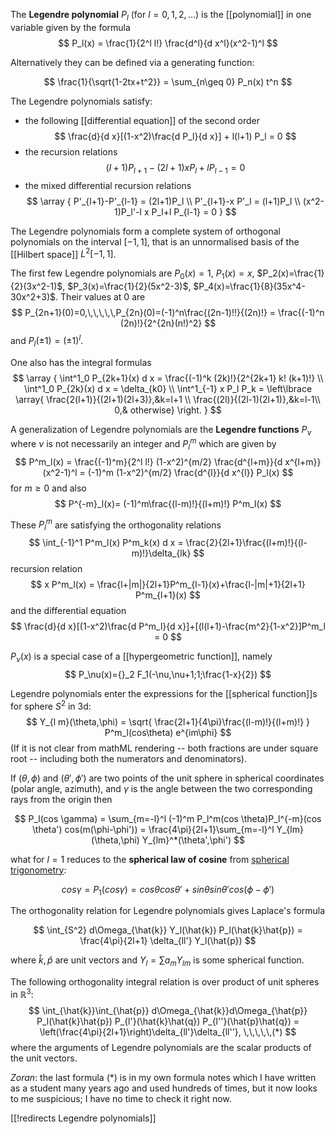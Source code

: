The __Legendre polynomial__ $P_l$ (for $l =0,1,2,\ldots$) is the [[polynomial]] in one variable given by the formula
$$
P_l(x) = \frac{1}{2^l l!} \frac{d^l}{d x^l}(x^2-1)^l
$$
 
Alternatively they can be defined via a generating function:

$$
\frac{1}{\sqrt{1-2tx+t^2}} = \sum_{n\geq 0} P_n(x) t^n
$$

The Legendre polynomials satisfy:

*  the following [[differential equation]] of the second order
$$
\frac{d}{d x}[(1-x^2)\frac{d P_l}{d x}] + l(l+1) P_l = 0
$$
*  the recursion relations 
$$
(l+1)P_{l+1}-(2l+1)x P_l+l P_{l-1}=0
$$
*  the mixed differential recursion relations
$$ \array {
P'_{l+1}-P'_{l-1} = (2l+1)P_l
\\
P'_{l+1}-x P'_l = (l+1)P_l
\\
(x^2-1)P_l'-l x P_l+l P_{l-1} = 0
} $$

The Legendre polynomials form a complete system of orthogonal polynomials on the interval $[-1,1]$, that is an unnormalised basis of the [[Hilbert space]] $L^2[-1,1]$.

The first few Legendre polynomials are $P_0(x) = 1$, $P_1(x) = x$, $P_2(x)=\frac{1}{2}(3x^2-1)$, $P_3(x)=\frac{1}{2}(5x^2-3)$, $P_4(x)=\frac{1}{8}(35x^4-30x^2+3)$.
Their values at $0$ are 
$$
P_{2n+1}(0)=0,\,\,\,\,\,P_{2n}(0)=(-1)^n\frac{(2n-1)!!}{(2n)!} = \frac{(-1)^n (2n)!}{2^{2n}(n!)^2}
$$
and $P_l(\pm 1)= (\pm 1)^l$.

One also has the integral formulas
$$ \array {
\int^1_0 P_{2k+1}(x) d x = \frac{(-1)^k (2k)!}{2^{2k+1} k! (k+1)!}
\\
\int^1_0 P_{2k}(x) d x = \delta_{k0}
\\
\int^1_{-1} x P_l P_k = \left\lbrace
\array{  \frac{2(l+1)}{(2l+1)(2l+3)},&k=l+1 \\
\frac{(2l)}{(2l-1)(2l+1)},&k=l-1\\
0,& otherwise}
\right.
} $$

A generalization of Legendre polynomials are the __Legendre functions__ $P_\nu$ where $\nu$ is not necessarily an integer and $P^m_l$ which are given by
$$
P^m_l(x) = \frac{(-1)^m}{2^l l!} (1-x^2)^{m/2} \frac{d^{l+m}}{d x^{l+m}} (x^2-1)^l = (-1)^m (1-x^2)^{m/2} \frac{d^{l}}{d x^{l}} P_l(x) 
$$
for $m\geq 0$ and also
$$
P^{-m}_l(x)= (-1)^m\frac{(l-m)!}{(l+m)!} P^m_l(x)
$$

These $P^m_l$ are satisfying the orthogonality relations
$$
\int_{-1}^1 P^m_l(x) P^m_k(x) d x = \frac{2}{2l+1}\frac{(l+m)!}{(l-m)!}\delta_{lk}
$$
recursion relation
$$
x P^m_l(x) = \frac{l+|m|}{2l+1}P^m_{l-1}(x)+\frac{l-|m|+1}{2l+1} P^m_{l+1}(x)
$$
and the differential equation
$$
\frac{d}{d x}[(1-x^2)\frac{d P^m_l}{d x}]+[(l(l+1)-\frac{m^2}{1-x^2}]P^m_l = 0
$$

$P_\nu(x)$ is a special case of a [[hypergeometric function]], namely
$$
P_\nu(x)={}_2 F_1(-\nu,\nu+1;1;\frac{1-x}{2})
$$

Legendre polynomials enter the expressions for the [[spherical function]]s for sphere $S^2$ in 3d:
$$
Y_{l m}(\theta,\phi) = \sqrt{ \frac{2l+1}{4\pi}\frac{(l-m)!}{(l+m)!} } P^m_l(cos\theta) e^{im\phi}
$$
(If it is not clear from mathML rendering -- both fractions are under square root -- including both the numerators and denominators). 

If $(\theta,\phi)$ and $(\theta',\phi')$ are two points of the unit sphere in spherical coordinates (polar angle, azimuth), and $\gamma$ is the angle between the two corresponding rays from the origin then

$$
P_l(cos \gamma) = \sum_{m=-l}^l (-1)^m P_l^m(cos \theta)P_l^{-m}(cos \theta') cos(m(\phi-\phi')) = \frac{4\pi}{2l+1}\sum_{m=-l}^l Y_{lm}(\theta,\phi) Y_{lm}^*(\theta',\phi')
$$

what for $l=1$ reduces to the __spherical law of cosine__ from [spherical trigonometry](http://en.wikipedia.org/wiki/Spherical_trigonometry):

$$
cos \gamma = P_1(cos \gamma) = cos\theta cos\theta' + sin\theta sin\theta' cos(\phi-\phi')
$$

The orthogonality relation for Legendre polynomials gives
Laplace's formula

$$
\int_{S^2} d\Omega_{\hat{k}} Y_l(\hat{k}) P_l(\hat{k}\hat{p}) = \frac{4\pi}{2l+1} \delta_{ll'} Y_l(\hat{p})
$$

where $\hat{k},\hat{p}$ are unit vectors and $Y_l = \sum a_m Y_{lm}$ is some spherical function.  

The following orthogonality integral relation is over product of unit spheres in $\mathbb{R}^3$: 
$$
\int_{\hat{k}}\int_{\hat{p}} d\Omega_{\hat{k}}d\Omega_{\hat{p}} P_l(\hat{k}\hat{p}) P_{l'}(\hat{k}\hat{q}) P_{l''}(\hat{p}\hat{q}) = \left(\frac{4\pi}{2l+1}\right)\delta_{ll'}\delta_{ll''}, \,\,\,\,\,(*)
$$
where the arguments of Legendre polynomials are the scalar products of the unit vectors. 

_Zoran_: the last formula $(*)$ is in my own formula notes which I have written as a student many years ago and used hundreds of times, but it now looks to me suspicious; I have no time to check it right now. 


[[!redirects Legendre polynomials]]